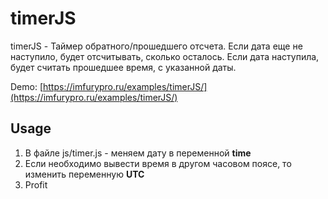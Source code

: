 # timerJS
timerJS - Таймер обратного/прошедшего отсчета. Если дата еще не наступило, будет отсчитывать, сколько осталось.
Если дата наступила, будет считать прошедшее время, с указанной даты.<br />

Demo: [https://imfurypro.ru/examples/timerJS/](https://imfurypro.ru/examples/timerJS/)

## Usage
1. В файле js/timer.js - меняем дату в переменной **time**
2. Если необходимо вывести время в другом часовом поясе, то изменить переменную **UTC**
3. Profit